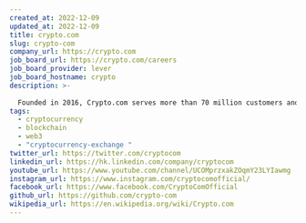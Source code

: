 ```yaml
---
created_at: 2022-12-09
updated_at: 2022-12-09
title: crypto.com
slug: crypto-com
company_url: https://crypto.com
job_board_url: https://crypto.com/careers
job_board_provider: lever
job_board_hostname: crypto
description: >-
  
  Founded in 2016, Crypto.com serves more than 70 million customers and is the world's fastest growing global cryptocurrency platform. Our vision is simple: Cryptocurrency in Every Wallet™. Built on a foundation of security, privacy, and compliance, Crypto.com is committed to accelerating the adoption of cryptocurrency through innovation and empowering the next generation of builders, creators, and entrepreneurs to develop a fairer and more equitable digital ecosystem. 
tags:
  - cryptocurrency
  - blockchain
  - web3
  - "cryptocurrency-exchange "
twitter_url: https://twitter.com/cryptocom
linkedin_url: https://hk.linkedin.com/company/cryptocom
youtube_url: https://www.youtube.com/channel/UCOMprzxakZOqmY23LYIawmg
instagram_url: https://www.instagram.com/cryptocomofficial/
facebook_url: https://www.facebook.com/CryptoComOfficial
github_url: https://github.com/crypto-com
wikipedia_url: https://en.wikipedia.org/wiki/Crypto.com
---
```

